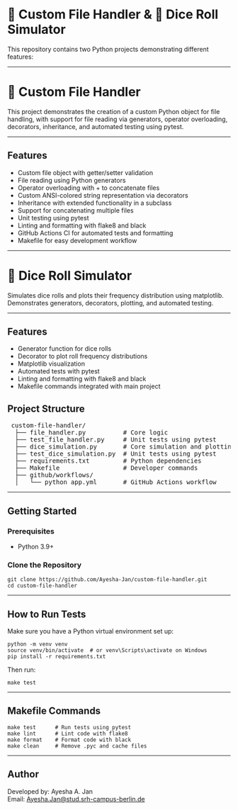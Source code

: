 # 📂 Custom File Handler & 🎲 Dice Roll Simulator

This repository contains two Python projects demonstrating different features:

---

# 📂 Custom File Handler

This project demonstrates the creation of a custom Python object for file handling, with support for file reading via generators, operator overloading, decorators, inheritance, and automated testing using pytest.

---

## Features

- Custom file object with getter/setter validation
- File reading using Python generators
- Operator overloading with + to concatenate files
- Custom ANSI-colored string representation via decorators
- Inheritance with extended functionality in a subclass
- Support for concatenating multiple files
- Unit testing using pytest
- Linting and formatting with flake8 and black
- GitHub Actions CI for automated tests and formatting
- Makefile for easy development workflow

---

# 🎲 Dice Roll Simulator

Simulates dice rolls and plots their frequency distribution using matplotlib. Demonstrates generators, decorators, plotting, and automated testing.

---

## Features

- Generator function for dice rolls
- Decorator to plot roll frequency distributions
- Matplotlib visualization
- Automated tests with pytest
- Linting and formatting with flake8 and black
- Makefile commands integrated with main project

## Project Structure

<pre> custom-file-handler/ 
  ├── file_handler.py          # Core logic
  ├── test_file_handler.py     # Unit tests using pytest
  ├── dice_simulation.py       # Core simulation and plotting code
  ├── test_dice_simulation.py  # Unit tests using pytest
  ├── requirements.txt         # Python dependencies
  ├── Makefile                 # Developer commands
  ├── github/workflows/
  │   └── python_app.yml       # GitHub Actions workflow </pre>

---

## Getting Started

### Prerequisites

- Python 3.9+

### Clone the Repository 
    
    git clone https://github.com/Ayesha-Jan/custom-file-handler.git
    cd custom-file-handler

---

## How to Run Tests
Make sure you have a Python virtual environment set up:

    python -m venv venv
    source venv/bin/activate  # or venv\Scripts\activate on Windows
    pip install -r requirements.txt

Then run:

    make test

---

## Makefile Commands

    make test      # Run tests using pytest
    make lint      # Lint code with flake8
    make format    # Format code with black
    make clean     # Remove .pyc and cache files

---

## Author

Developed by: Ayesha A. Jan  
Email: Ayesha.Jan@stud.srh-campus-berlin.de  
